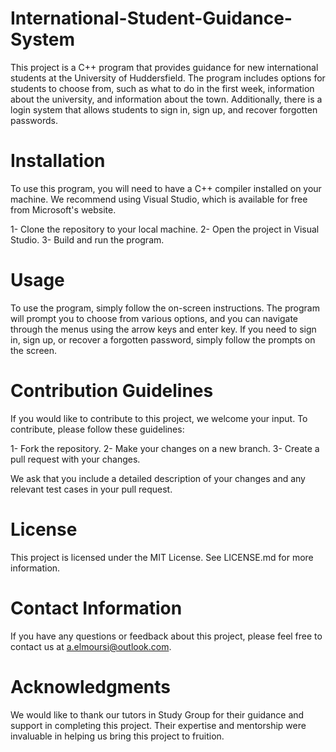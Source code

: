 # International-Student-Guidance-System
This project is a C++ program that provides guidance for new international students at the University of Huddersfield. The program includes options for students to choose from, such as what to do in the first week, information about the university, and information about the town. Additionally, there is a login system that allows students to sign in, sign up, and recover forgotten passwords.

# Installation
To use this program, you will need to have a C++ compiler installed on your machine. We recommend using Visual Studio, which is available for free from Microsoft's website.

1- Clone the repository to your local machine.
2- Open the project in Visual Studio.
3- Build and run the program.

# Usage
To use the program, simply follow the on-screen instructions. The program will prompt you to choose from various options, and you can navigate through the menus using the arrow keys and enter key. If you need to sign in, sign up, or recover a forgotten password, simply follow the prompts on the screen.

# Contribution Guidelines
If you would like to contribute to this project, we welcome your input. To contribute, please follow these guidelines:

1- Fork the repository.
2- Make your changes on a new branch.
3- Create a pull request with your changes.

We ask that you include a detailed description of your changes and any relevant test cases in your pull request.

# License
This project is licensed under the MIT License. See LICENSE.md for more information.

# Contact Information
If you have any questions or feedback about this project, please feel free to contact us at a.elmoursi@outlook.com.

# Acknowledgments
We would like to thank our tutors in Study Group for their guidance and support in completing this project. Their expertise and mentorship were invaluable in helping us bring this project to fruition.
